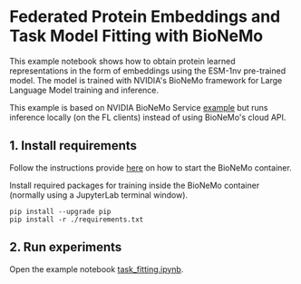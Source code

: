 # Federated Protein Embeddings and Task Model Fitting with BioNeMo

This example notebook shows how to obtain protein learned representations in the form of embeddings using the ESM-1nv pre-trained model. 
The model is trained with NVIDIA's BioNeMo framework for Large Language Model training and inference. 

This example is based on NVIDIA BioNeMo Service [example](https://github.com/NVIDIA/BioNeMo/blob/main/examples/service/notebooks/task-fitting-predictor.ipynb) 
but runs inference locally (on the FL clients) instead of using BioNeMo's cloud API.

## 1. Install requirements

Follow the instructions provide [here](../README.md#requirements) on how to start the BioNeMo container.

Install required packages for training inside the BioNeMo container (normally using a JupyterLab terminal window).
```
pip install --upgrade pip
pip install -r ./requirements.txt
```

## 2. Run experiments

Open the example notebook [task_fitting.ipynb](./task_fitting.ipynb).
